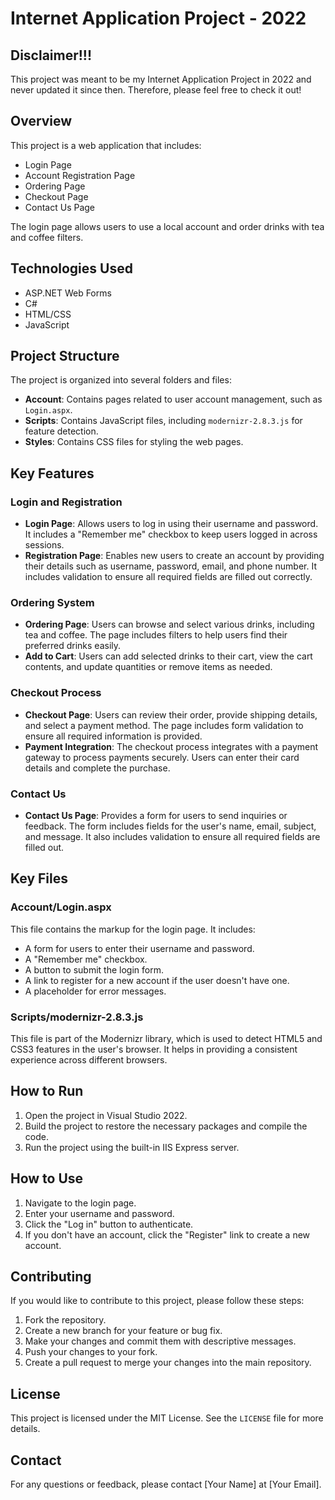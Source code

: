 # Internet Application Project - 2022

## Disclaimer!!!
This project was meant to be my Internet Application Project in 2022 and never updated it since then. Therefore, please feel free to check it out!

## Overview
This project is a web application that includes:
- Login Page
- Account Registration Page
- Ordering Page
- Checkout Page
- Contact Us Page

The login page allows users to use a local account and order drinks with tea and coffee filters.

## Technologies Used
- ASP.NET Web Forms
- C#
- HTML/CSS
- JavaScript

## Project Structure
The project is organized into several folders and files:

- **Account**: Contains pages related to user account management, such as `Login.aspx`.
- **Scripts**: Contains JavaScript files, including `modernizr-2.8.3.js` for feature detection.
- **Styles**: Contains CSS files for styling the web pages.

## Key Features
### Login and Registration
- **Login Page**: Allows users to log in using their username and password. It includes a "Remember me" checkbox to keep users logged in across sessions.
- **Registration Page**: Enables new users to create an account by providing their details such as username, password, email, and phone number. It includes validation to ensure all required fields are filled out correctly.

### Ordering System
- **Ordering Page**: Users can browse and select various drinks, including tea and coffee. The page includes filters to help users find their preferred drinks easily.
- **Add to Cart**: Users can add selected drinks to their cart, view the cart contents, and update quantities or remove items as needed.

### Checkout Process
- **Checkout Page**: Users can review their order, provide shipping details, and select a payment method. The page includes form validation to ensure all required information is provided.
- **Payment Integration**: The checkout process integrates with a payment gateway to process payments securely. Users can enter their card details and complete the purchase.

### Contact Us
- **Contact Us Page**: Provides a form for users to send inquiries or feedback. The form includes fields for the user's name, email, subject, and message. It also includes validation to ensure all required fields are filled out.

## Key Files
### Account/Login.aspx
This file contains the markup for the login page. It includes:
- A form for users to enter their username and password.
- A "Remember me" checkbox.
- A button to submit the login form.
- A link to register for a new account if the user doesn't have one.
- A placeholder for error messages.

### Scripts/modernizr-2.8.3.js
This file is part of the Modernizr library, which is used to detect HTML5 and CSS3 features in the user's browser. It helps in providing a consistent experience across different browsers.

## How to Run
1. Open the project in Visual Studio 2022.
2. Build the project to restore the necessary packages and compile the code.
3. Run the project using the built-in IIS Express server.

## How to Use
1. Navigate to the login page.
2. Enter your username and password.
3. Click the "Log in" button to authenticate.
4. If you don't have an account, click the "Register" link to create a new account.

## Contributing
If you would like to contribute to this project, please follow these steps:
1. Fork the repository.
2. Create a new branch for your feature or bug fix.
3. Make your changes and commit them with descriptive messages.
4. Push your changes to your fork.
5. Create a pull request to merge your changes into the main repository.

## License
This project is licensed under the MIT License. See the `LICENSE` file for more details.

## Contact
For any questions or feedback, please contact [Your Name] at [Your Email].
